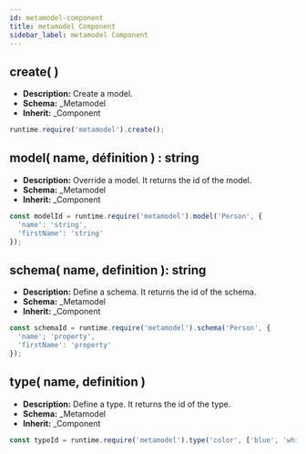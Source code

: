 ```yaml
---
id: metamodel-component
title: metamodel Component
sidebar_label: metamodel Component
---
```


## create( )

- **Description:** Create a model.
- **Schema:** _Metamodel
- **Inherit:** _Component

```js
runtime.require('metamodel').create();
```

## model( name, définition ) : string

- **Description:** Override a model. It returns the id of the model.
- **Schema:** _Metamodel
- **Inherit:** _Component

```js
const modelId = runtime.require('metamodel').model('Person', {
  'name': 'string',
  'firstName': 'string'
});
```

## schema( name, definition ): string

- **Description:** Define a schema. It returns the id of the schema.
- **Schema:** _Metamodel
- **Inherit:** _Component

```js
const schemaId = runtime.require('metamodel').schema('Person', {
  'name'; 'property',
  'firstName': 'property'
});
```

## type( name, definition )

- **Description:** Define a type. It returns the id of the type.
- **Schema:** _Metamodel
- **Inherit:** _Component

```js
const typeId = runtime.require('metamodel').type('color', ['blue', 'white', 'red']);
```